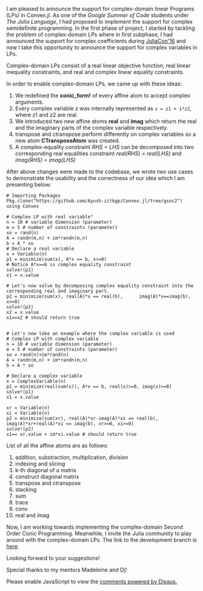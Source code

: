 <!-- 
.. title: Announcing support for complex-domain linear Programs in Convex.jl
.. slug: announcing-support-for-complex-domain-linear-programs-in-convexjl
.. date: 2016-07-27 02:13:21 UTC+05:30
.. tags: GS0C'16
.. category: 
.. link: 
.. description: 
.. type: text
-->

I am pleased to announce the support for complex-domain linear Programs (LPs) in Convex.jl. As one of the *Google Summer of Code* students under *The Julia Language*, I had proposed to implement the support for complex semidefinite programming. In the first phase of project, I started by tackling the problem of complex-domain LPs where in first subphase, I had announced the support for complex coefficients during [JuliaCon'16](https://www.youtube.com/watch?v=fHG4uEOlMbY) and now I take this opportunity to announce the support for complex variables in LPs.

Complex-domain LPs consist of a real linear objective function, real linear inequality constraints, and real and complex linear equality constraints.

In order to enable complex-domain LPs, we came up with these ideas:

1. We redefined the **conic_form!** of every affine atom to accept complex arguments.
2. Every complex variable z was internally represented as `z = z1 + i*z2`, where z1 and z2 are real.
3. We introduced two new affine atoms **real** and **imag** which return the real and the imaginary parts of the complex variable respectively.
4. transpose and ctranspose perform differently on complex variables so a new atom **CTransposeAtom** was created.
5. A complex-equality constraint *RHS = LHS* can be decomposed into two corresponding real equalities constraint *real(RHS) = real(LHS)* and *imag(RHS) = imag(LHS)*

After above changes were made to the codebase, we wrote two use cases to demonstrate the usability and the correctness of our idea which I am presenting below:

    # Importing Packages
    Pkg.clone("https://github.com/Ayush-iitkgp/Convex.jl/tree/gsoc2")
    using Convex
 
    # Complex LP with real variable"
    n = 10 # variable dimension (parameter)
    m = 5 # number of constraints (parameter)
    xo = rand(n)
    A = randn(m,n) + im*randn(m,n)
    b = A * xo 
    # Declare a real variable
    x = Variable(n)
    p1 = minimize(sum(x), A*x == b, x>=0) 
    # Notice A*x==b is complex equality constraint 
    solve!(p1)
    x1 = x.value
    
    # Let's now solve by decomposing complex equality constraint into the corresponding real and imaginary part.
    p2 = minimize(sum(x), real(A)*x == real(b),      imag(A)*x==imag(b), x>=0)
    solve!(p2)
    x2 = x.value
    x1==x2 # should return true
    

    # Let's now take an example where the complex variable is used
    # Complex LP with complex variable
    n = 10 # variable dimension (parameter)
    m = 5 # number of constraints (parameter)
    xo = rand(n)+im*rand(n)
    A = randn(m,n) + im*randn(m,n)
    b = A * xo
    
    # Declare a complex variable
    x = ComplexVariable(n)
    p1 = minimize(real(sum(x)), A*x == b, real(x)>=0, imag(x)>=0)
    solve!(p1)
    x1 = x.value
    
    xr = Variable(n)
    xi = Variable(n)
    p2 = minimize(sum(xr), real(A)*xr-imag(A)*xi == real(b), imag(A)*xr+real(A)*xi == imag(b), xr>=0, xi>=0)
    solve!(p2)
    x1== xr.value + im*xi.value # should return true

List of all the affine atoms are as follows:

1. addition, substraction, multiplication, division
2. indexing and slicing
3. k-th diagonal of a matrix
4. construct diagonal matrix
5. transpose and ctranspose
6. stacking
7. sum
8. trace
9. conv
10. real and imag

Now, I am working towards implementing the complex-domain Second Order Conic Programming. Meanwhile, I invite the Julia community to play around with the complex-domain LPs. The link to the development branch is [here](https://github.com/Ayush-iitkgp/Convex.jl/tree/gsoc2).

Looking forward to your suggestions!

Special thanks to my mentors Madeleine and Dj!
 

<div id="disqus_thread"></div>
<script>
/**
* RECOMMENDED CONFIGURATION VARIABLES: EDIT AND UNCOMMENT THE SECTION BELOW TO INSERT DYNAMIC VALUES FROM YOUR PLATFORM OR CMS.
* LEARN WHY DEFINING THESE VARIABLES IS IMPORTANT: https://disqus.com/admin/universalcode/#configuration-variables
*/
/*
var disqus_config = function () {
this.page.url = PAGE_URL; // Replace PAGE_URL with your page's canonical URL variable
this.page.identifier = PAGE_IDENTIFIER; // Replace PAGE_IDENTIFIER with your page's unique identifier variable
};
*/
(function() { // DON'T EDIT BELOW THIS LINE
var d = document, s = d.createElement('script');

s.src = '//avoyage.disqus.com/embed.js';

s.setAttribute('data-timestamp', +new Date());
(d.head || d.body).appendChild(s);
})();
</script>
<noscript>Please enable JavaScript to view the <a href="https://disqus.com/?ref_noscript" rel="nofollow">comments powered by Disqus.</a></noscript>

